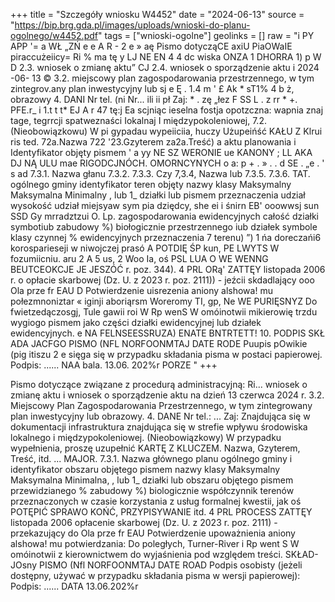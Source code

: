 +++
title = "Szczegóły wniosku W4452"
date = "2024-06-13"
source = "https://bip.brg.gda.pl/images/uploads/wnioski-do-planu-ogolnego/w4452.pdf"
tags = ["wnioski-ogolne"]
geolinks = []
raw = "i PY APP '= a WŁ „ZŃ e e A R - 2 e » aę Pismo dotycząCE axiU PiaOWaIE piraccużeiicy= Ri % ma tę y LJ NE EN 4 4 dc  wiska ONZA 1 DHORRA 1) p W D 2.3. wniosek o zmianę aktu” CJ 2.4. wniosek o sporządzenie aktu i  2024 -06- 13 © 3.2. miejscowy plan zagospodarowania przestrzennego, w tym zintegrov.any plan inwestycyjny lub sj e Ę . 1.4 m ' £ Ak * sT1% 4 b ż, obrazowy 4. DANI Nr tel. (ni Nr... ili ii pł Zaj: * . zę „łez F SS L . z rr * +. PFE.r_ i 1.t t t* EJ A r 47 tę:j Ea scjniąc ieselna fostja opotzczna: wapnia znaj tage, tegrrcji spatweznaści Iokalnaj I międzypokoleniowej, 7.2. (Nieobowiązkowu) W pi gypadau wypeiiciia, huczy Użupeińść KAŁU Z Klrui ris ted. 72a.Nazwa  722 '23.Gzyterem   za2a.Treść) a aktu planowania i Identyfikator objęty pismem   ' a yy NE SZ WERONIE   ue KANONY ; LL AKA DJ NĄ ULU  mae RIGODCJNÓCH.  OMORNCYNYCH  o   a: p + . » . . d SE . „e . ' s ad 7.3.1. Nazwa głanu  7.3.2. 7.3.3. Czy 7,3.4, Nazwa lub 7.3.5.  7.3.6. TAT. ogólnego gminy  identyfikator teren objęty nazwy klasy Maksymalny Maksymalna Minimalny , lub 1_ działki lub pismem  przeznaczenia  udział  wysokość  udział  miejsyaw sym pia dziędcy, she ei i śnirn EB' ooowwsj sun  SSD Gy mrradztzui O. Lp. zagospodarowania  ewidencyjnych całość działki  symbotiub zabudowy %)  biołogicznie przestrzennego iub działek symbole klasy czynnej % ewidencyjnych przeznaczenia   7 terenu) ”) 1 ńa doreczańi6 korosparieseji w niwojczej prasó A POTDIĘ ŚP kun, PE LWYTS W fozumiicniu. aru 2 A 5 us, 2 Woo Ia, oś PSL LUA O WE WENNG BEUTCEOKCJE JE JESZÓĆ r. poz. 344). 4 PRL ORą' ZATTĘY listopada 2006 r. o opłacie skarbowej (Dz. U. z 2023 r. poz. 2111)) - jeźcii skdadlający ooo Ola prze fr EAU D Potwierdzenie uisrezenia aniony alshowa! mu połezmnoniztar « iginji aboriąrsm Woreromy TI, gp, Ne WE PURIĘSNYZ Do fwietzedączosgj, Tule gawii roi W Rp wenS W omóinotwii mikierowię trzdu wygiogo pismem jako części działki ewidencyjnej lub działek ewidencyjnych. e NA FELNSEESSRUZA) ENATE BNTRTETT! 10. PODPIS SKŁ ADA JACFGO PISMO (NFL NORFOONMTAJ DATE RODE Puupis pOwikie (pig itiszu 2 e sięga się w przypadku składania pisma w postaci papierowej. Podpis: ...... NAA bala. 13.06. 202%r PORZE "
+++

Pismo dotyczące związane z procedurą administracyjną:
Ri... wniosek o zmianę aktu i wniosek o sporządzenie aktu na dzień 13 czerwca 2024 r.
3.2. Miejscowy Plan Zagospodarowania Przestrzennego, w tym zintegrowany plan inwestycyjny lub obrazowy.
4. DANE
Nr tel.: ...
Zaj:
Znajdująca się w dokumentacji infrastruktura znajdująca się w strefie wpływu środowiska lokalnego i międzypokoleniowej.
(Nieobowiązkowy) W przypadku wypełnienia, proszę uzupełnić KARTĘ Z KLUCZEM.
Nazwa, Gzyterem, Treść, itd.
... MAJOR.
7.3.1. Nazwa głównego planu ogólnego gminy i identyfikator obszaru objętego pismem nazwy klasy Maksymalny Maksymalna Minimalna,
, lub 1_ działki lub obszaru objętego pismem przewidzianego % zabudowy %) biologicznie
współczynnik terenów przeznaczonych
w czasie korzystania z usług formalnej kwestii, jak oś POTĘPIĆ SPRAWO KOŃĆ, PRZYPISYWANIE
itd.
4 PRL PROCESS ZATTĘY
listopada 2006 opłacenie skarbowej (Dz. U. z 2023 r. poz. 2111) - przekazujący do Ola prze fr EAU
Potwierdzenie upoważnienia aniony alshowa! mu potwierdzania:
Do poległych, Turner-River i Rp went S W omóinotwii z kierownictwem do wyjaśnienia pod względem treści.
SKŁAD-JOsny PISMO (Nfl NORFOONMTAJ DATE ROAD
Podpis osobisty (jeżeli dostępny, używać w przypadku składania pisma w wersji papierowej):
Podpis: ...... DATA 13.06.202%r


